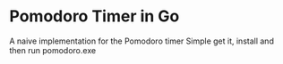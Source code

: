 # Pomodoro Timer in Go

A naive implementation for the Pomodoro timer
Simple get it, install and then run pomodoro.exe

